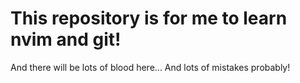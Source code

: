 # This repository is for me to learn nvim and git!

And there will be lots of blood here... And lots of mistakes probably!

